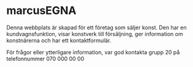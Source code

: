 # marcusEGNA
Denna webbplats är skapad för ett företag som säljer konst. Den har en kundvagnsfunktion, visar konstverk till försäljning, ger information om konstnärerna och har ett kontaktformulär.

För frågor eller ytterligare information, var god kontakta grupp 20 på telefonnummer 070 000 00 00
